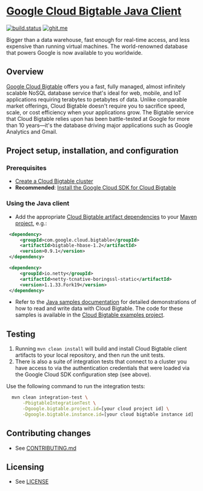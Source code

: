 # [Google Cloud Bigtable Java Client](https://cloud.google.com/bigtable/docs/bigtable-and-hbase)

[![build.status](https://travis-ci.org/GoogleCloudPlatform/cloud-bigtable-client.svg)](https://travis-ci.org/GoogleCloudPlatform/cloud-bigtable-client/builds) [![ghit.me](https://ghit.me/badge.svg?repo=GoogleCloudPlatform/cloud-bigtable-client)](https://ghit.me/repo/GoogleCloudPlatform/cloud-bigtable-client)

Bigger than a data warehouse, fast enough for real-time access, and less expensive than running virtual machines. The world-renowned database that powers Google is now available to you worldwide.

## Overview

[Google Cloud Bigtable](https://cloud.google.com/bigtable/) offers you a fast, fully managed, almost infinitely scalable NoSQL database service that's ideal for web, mobile, and IoT applications requiring terabytes to petabytes of data. Unlike comparable market offerings, Cloud Bigtable doesn't require you to sacrifice speed, scale, or cost efficiency when your applications grow. The Bigtable service that Cloud Bigtable relies upon has been battle-tested at Google for more than 10 years—it's the database driving major applications such as Google Analytics and Gmail.

## Project setup, installation, and configuration

### Prerequisites

* [Create a Cloud Bigtable cluster](https://cloud.google.com/bigtable/docs/creating-cluster)
* **Recommended**: [Install the Google Cloud SDK for Cloud Bigtable](https://cloud.google.com/bigtable/docs/installing-cloud-sdk)

### Using the Java client

* Add the appropriate [Cloud Bigtable artifact dependencies](http://mvnrepository.com/artifact/com.google.cloud.bigtable) to your [Maven project](https://cloud.google.com/bigtable/docs/using-maven), e.g.: 
 ```xml
  <dependency>
      <groupId>com.google.cloud.bigtable</groupId>
      <artifactId>bigtable-hbase-1.2</artifactId>
      <version>0.9.1</version>
  </dependency>

  <dependency>
      <groupId>io.netty</groupId>
      <artifactId>netty-tcnative-boringssl-static</artifactId>
      <version>1.1.33.Fork19</version>
  </dependency>
``` 
* Refer to the [Java samples documentation](https://cloud.google.com/bigtable/docs/samples) for detailed demonstrations of how to read and write data with Cloud Bigtable. The code for these samples is available in the [Cloud Bigtable examples project](https://github.com/GoogleCloudPlatform/cloud-bigtable-examples). 

## Testing
1. Running `mvn clean install` will build and install Cloud Bigtable client artifacts to your local repository, and then run the unit tests.
1. There is also a suite of integration tests that connect to a cluster you have access to via the authentication credentials that were loaded via the Google Cloud SDK configuration step (see above). 
 
  Use the following command to run the integration tests:
```sh
  mvn clean integration-test \
      -PbigtableIntegrationTest \
      -Dgoogle.bigtable.project.id=[your cloud project id] \
      -Dgoogle.bigtable.instance.id=[your cloud bigtable instance id]
```

## Contributing changes

* See [CONTRIBUTING.md](CONTRIBUTING.md)

## Licensing

* See [LICENSE](LICENSE)
